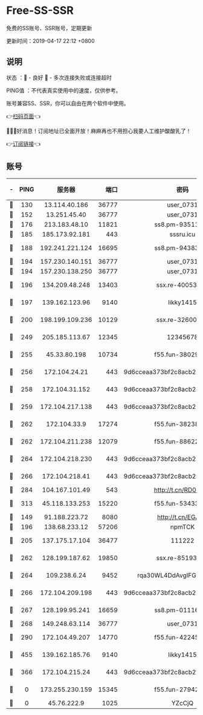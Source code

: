 # Free-SS-SSR

免费的SS账号、SSR账号，定期更新

更新时间：2019-04-17 22:12 +0800

## 说明

状态     ：🙂 - 良好 🙁 - 多次连接失败或连接超时

PING值   ：不代表真实使用中的速度，仅供参考。

账号兼容SS、SSR，你可以自由在两个软件中使用。

👉[扫码页面](https://liesauer.github.io/Free-SS-SSR/)👈

🎉🎉🎉好消息！订阅地址已全面开放！麻麻再也不用担心我要人工维护酸酸乳了！

👉[订阅链接](https://www.liesauer.net/yogurt/subscribe?ACCESS_TOKEN=DAYxR3mMaZAsaqUb)👈

## 账号

|-|PING|服务器|端口|密码|加密方式|区域|
|:----:|:----:|:-----:|-----:|:----:|:----:|:----:|
|🙂|130|13.114.40.186|36777|user_0731|chacha20|JP|
|🙂|152|13.251.45.40|36777|user_0731|chacha20|SG|
|🙂|176|213.183.48.10|11821|ss8.pm-93511134|rc4-md5|RU|
|🙂|185|185.173.92.181|443|sssru.icu|rc4-md5|RU|
|🙂|188|192.241.221.124|16695|ss8.pm-94383396|aes-256-cfb|US|
|🙂|194|157.230.140.151|36777|user_0731|chacha20|US|
|🙂|194|157.230.138.250|36777|user_0731|chacha20|US|
|🙂|196|134.209.48.248|13403|ssx.re-40053227|aes-256-cfb|US|
|🙂|197|139.162.123.96|9140|likky1415|aes-256-cfb|JP|
|🙂|200|198.199.109.236|10129|ssx.re-32600039|aes-256-cfb|US|
|🙂|249|205.185.113.67|12345|12345678|aes-256-cfb|US|
|🙂|255|45.33.80.198|10734|f55.fun-38029419|aes-256-cfb|US|
|🙂|256|172.104.24.21|443|9d6cceaa373bf2c8acb22e60b6a58be6|aes-256-cfb|US|
|🙂|258|172.104.31.152|443|9d6cceaa373bf2c8acb22e60b6a58be6|aes-256-cfb|US|
|🙂|259|172.104.217.138|443|9d6cceaa373bf2c8acb22e60b6a58be6|aes-256-cfb|US|
|🙂|262|172.104.33.9|17274|f55.fun-38238921|aes-256-cfb|SG|
|🙂|262|172.104.211.238|12079|f55.fun-88622379|aes-256-cfb|US|
|🙂|264|172.104.218.230|443|9d6cceaa373bf2c8acb22e60b6a58be6|aes-256-cfb|US|
|🙂|266|172.104.218.41|443|9d6cceaa373bf2c8acb22e60b6a58be6|aes-256-cfb|US|
|🙂|284|104.167.101.49|543|http://t.cn/RD0D7sx|rc4-md5|CA|
|🙂|313|45.118.133.253|15220|f55.fun-53433183|aes-256-cfb|SG|
|🙂|149|91.188.223.72|8080|http://t.cn/EGJIyrl|rc4-md5|RU|
|🙂|196|138.68.233.12|57206|npmTCK|rc4-md5|US|
|🙂|205|137.175.17.104|36477|111222|aes-256-cfb|US|
|🙂|262|128.199.187.62|19850|ssx.re-85193489|aes-256-cfb|SG|
|🙂|264|109.238.6.24|9452|rqa30WL4DdAvgIFG6Fs3znzTa|aes-256-cfb|FR|
|🙂|266|172.104.209.198|443|9d6cceaa373bf2c8acb22e60b6a58be6|aes-256-cfb|US|
|🙂|267|128.199.95.241|16659|ss8.pm-01116190|aes-256-cfb|SG|
|🙂|268|149.248.63.114|36777|user_0731|chacha20|CA|
|🙂|290|172.104.49.207|14770|f55.fun-42245858|aes-256-cfb|SG|
|🙂|455|139.162.185.76|9140|likky1415|aes-256-cfb|DE|
|🙁|366|172.104.215.24|443|9d6cceaa373bf2c8acb22e60b6a58be6|aes-256-cfb|US|
|🙁|0|173.255.230.159|15345|f55.fun-27942756|aes-256-cfb|US|
|🙁|0|45.76.222.9|1025|YZcCjQ|rc4-md5|JP|
